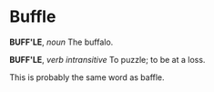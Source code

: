 # Buffle

**BUFF'LE**, _noun_ The buffalo.

**BUFF'LE**, _verb intransitive_ To puzzle; to be at a loss.

This is probably the same word as baffle.